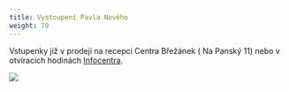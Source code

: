 ```yaml
---
title: Vystoupení Pavla Nového
weight: 70
---
```

Vstupenky již v prodeji na recepci Centra Břežánek ( Na Panský 11) nebo v otvíracích hodinách [Infocentra](http://ric-dolnibrezany.cz/oteviraci-doba/).

![](/images/uploads/2019-10-16_vystoupeni_pavel_novy.jpg)
